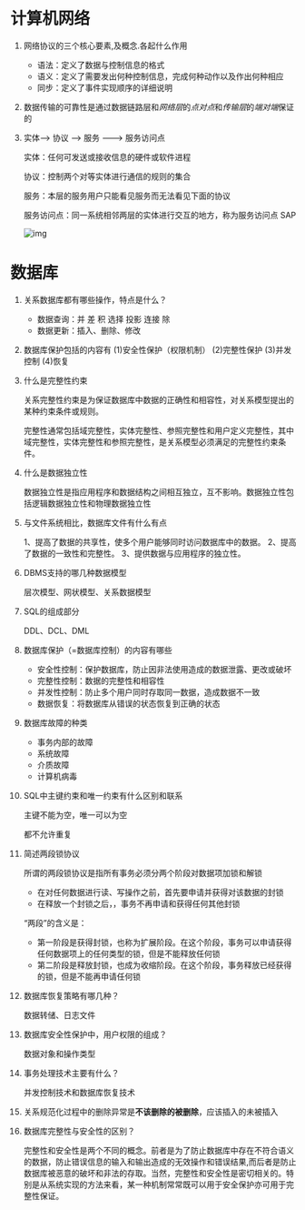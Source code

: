 # 计算机网络

1. 网络协议的三个核心要素,及概念.各起什么作用

   - 语法：定义了数据与控制信息的格式
   - 语义：定义了需要发出何种控制信息，完成何种动作以及作出何种相应
   - 同步：定义了事件实现顺序的详细说明

2. 数据传输的可靠性是通过数据链路层和*网络层*的*点对点*和*传输层*的*端对端*保证的

3. 实体--> 协议 --> 服务 ---> 服务访问点

   实体：任何可发送或接收信息的硬件或软件进程

   协议：控制两个对等实体进行通信的规则的集合

   服务：本层的服务用户只能看见服务而无法看见下面的协议

   服务访问点：同一系统相邻两层的实体进行交互的地方，称为服务访问点 SAP

   ![img](https://img-blog.csdnimg.cn/20200213181416396.png?x-oss-process=image/watermark,type_ZmFuZ3poZW5naGVpdGk,shadow_10,text_aHR0cHM6Ly9ibG9nLmNzZG4ubmV0L3FxXzQ0NzYyOTg2,size_16,color_FFFFFF,t_70)

























# 数据库



1. 关系数据库都有哪些操作，特点是什么？
   - 数据查询：并 差 积 选择 投影 连接 除
   - 数据更新：插入、删除、修改
   
2. 数据库保护包括的内容有
   (1)安全性保护（权限机制） (2)完整性保护 (3)并发控制 (4)恢复

3. 什么是完整性约束

   关系完整性约束是为保证数据库中数据的正确性和相容性，对关系模型提出的某种约束条件或规则。

   完整性通常包括域完整性，实体完整性、参照完整性和用户定义完整性，其中域完整性，实体完整性和参照完整性，是关系模型必须满足的完整性约束条件。

4. 什么是数据独立性

   数据独立性是指应用程序和数据结构之间相互独立，互不影响。数据独立性包括逻辑数据独立性和物理数据独立性

5. 与文件系统相比，数据库文件有什么有点

   1、提高了数据的共享性，使多个用户能够同时访问数据库中的数据。
   2、提高了数据的一致性和完整性。
   3、提供数据与应用程序的独立性。

6. DBMS支持的哪几种数据模型

   层次模型、网状模型、关系数据模型

7. SQL的组成部分

   DDL、DCL、DML

8. 数据库保护（=数据库控制）的内容有哪些

   - 安全性控制：保护数据库，防止因非法使用造成的数据泄露、更改或破坏
   - 完整性控制：数据的完整性和相容性
   - 并发性控制：防止多个用户同时存取同一数据，造成数据不一致
   - 数据恢复：将数据库从错误的状态恢复到正确的状态

9. 数据库故障的种类

   - 事务内部的故障
   - 系统故障
   - 介质故障
   - 计算机病毒

10. SQL中主键约束和唯一约束有什么区别和联系

    主键不能为空，唯一可以为空

    都不允许重复

11. 简述两段锁协议

    所谓的两段锁协议是指所有事务必须分两个阶段对数据项加锁和解锁

    - 在对任何数据进行读、写操作之前，首先要申请并获得对该数据的封锁
    - 在释放一个封锁之后，，事务不再申请和获得任何其他封锁

    “两段”的含义是：

    - 第一阶段是获得封锁，也称为扩展阶段。在这个阶段，事务可以申请获得任何数据项上的任何类型的锁，但是不能释放任何锁
    - 第二阶段是释放封锁，也成为收缩阶段。在这个阶段，事务释放已经获得的锁，但是不能再申请任何锁

12. 数据库恢复策略有哪几种？

    数据转储、日志文件 

13. 数据库安全性保护中，用户权限的组成？

    数据对象和操作类型

14. 事务处理技术主要有什么？

    并发控制技术和数据库恢复技术

15. 关系规范化过程中的删除异常是**不该删除的被删除**，应该插入的未被插入

16. 数据库完整性与安全性的区别？

    完整性和安全性是两个不同的概念。前者是为了防止数据库中存在不符合语义的数据，防止错误信息的输入和输出造成的无效操作和错误结果,而后者是防止数据库被恶意的破坏和非法的存取。当然，完整性和安全性是密切相关的。特别是从系统实现的方法来看，某一种机制常常既可以用于安全保护亦可用于完整性保证。













































